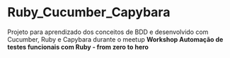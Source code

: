 # Ruby_Cucumber_Capybara

Projeto para aprendizado dos conceitos de BDD e desenvolvido com Cucumber, Ruby e Capybara durante o meetup **Workshop Automação de testes funcionais com Ruby - from zero to hero**

